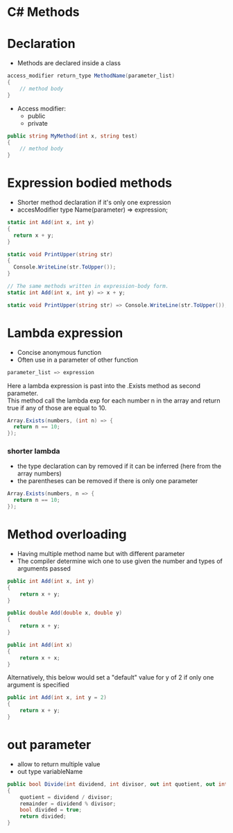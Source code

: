 # C# Methods

# Declaration

- Methods are declared inside a class

``` C#
access_modifier return_type MethodName(parameter_list)
{
    // method body
}
```
- Access modifier: 
    - public 
    - private

``` C#
public string MyMethod(int x, string test)
{
    // method body
}
```

# Expression bodied methods

- Shorter method declaration if it's only one expression
- accesModifier type Name(parameter) => expression;

```C#
static int Add(int x, int y)
{
  return x + y;
}

static void PrintUpper(string str)
{
  Console.WriteLine(str.ToUpper());
}

// The same methods written in expression-body form.
static int Add(int x, int y) => x + y;

static void PrintUpper(string str) => Console.WriteLine(str.ToUpper());
```

# Lambda expression

- Concise anonymous function
- Often use in a parameter of other function

```C#
parameter_list => expression
```
Here a lambda expression is past into the .Exists method as second parameter.  
This method call the lambda exp for each number n in the array and return true if any of those are equal to 10.

```C#
Array.Exists(numbers, (int n) => {
  return n == 10;
});
```

### shorter lambda

- the type declaration can by removed if it can be inferred (here from the array numbers)
- the parentheses can be removed if there is only one parameter

```C#
Array.Exists(numbers, n => {
  return n == 10;
});
```

# Method overloading

- Having multiple method name but with different parameter 
- The compiler determine wich one to use given the number and types of arguments passed

```C#
public int Add(int x, int y)
{
    return x + y;
}

public double Add(double x, double y)
{
    return x + y;
}

public int Add(int x)
{
    return x + x;
}
```

Alternatively, this below would set a "default" value for y of 2 if only one argument is specified

```C#
public int Add(int x, int y = 2)
{
    return x + y;
}
```

# out parameter

- allow to return multiple value
- out type variableName

```C#
public bool Divide(int dividend, int divisor, out int quotient, out int remainder)
{
    quotient = dividend / divisor;
    remainder = dividend % divisor;
    bool divided = true;
    return divided; 
}
```


